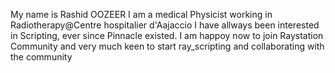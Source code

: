 My name is Rashid OOZEER
I am a medical Physicist working in Radiotherapy@Centre hospitalier d'Aajaccio
I have allways been interested in Scripting, ever since Pinnacle existed.
I am happoy now to join Raystation Community and very much keen to start ray_scripting and collaborating with the community

<!---
roozeer/roozeer is a ✨ special ✨ repository because its `README.md` (this file) appears on your GitHub profile.
You can click the Preview link to take a look at your changes.
--->
